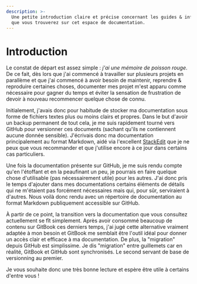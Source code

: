 ```yaml
---
description: >-
  Une petite introduction claire et précise concernant les guides & informations
  que vous trouverez sur cet espace de documentation.
---
```


# Introduction

Le constat de départ est assez simple : _j'ai une mémoire de poisson rouge_. De ce fait, dès lors que j'ai commencé à travailler sur plusieurs projets en parallème et que j'ai commencé à avoir besoin de maintenir, reprendre & reproduire certaines choses, documenter mes projet m'est apparu comme nécessaire pour gagner du temps et éviter la sensation de frustration de devoir à nouveau recommencer quelque chose de connu.

Initialement, j'avais donc pour habitude de stocker ma documentation sous forme de fichiers textes plus ou moins clairs et propres. Dans le but d'avoir un backup permanent de tout cela, je me suis rapidement tourné vers GitHub pour versionner ces documents \(sachant qu'ils ne contiennent aucune donnée sensible\). J'écrivais donc ma documentation principalement au format Markdown, aidé via l'excellent [StackEdit](http://stackedit.io) que je ne peux que vous recommander et que j'utilise encore à ce jour dans certains cas particuliers.

Une fois la documentation présente sur GitHub, je me suis rendu compte qu'en l'étoffant et en la peaufinant un peu, je pourrais en faire quelque chose d'utilisable \(pas nécessairement utile\) pour les autres. J'ai donc pris le temps d'ajouter dans mes documentations certains éléments de détails qui ne m'étaient pas forcément nécessaires mais qui, pour sûr, serviraient à d'autres. Nous voilà donc rendu avec un répertoire de documentation au format Markdown publiquement accessible sur GitHub.

À partir de ce point, la transition vers la documentation que vous consultez actuellement se fît simplement. Après avoir consommé beaucoup de contenu sur GitBook ces derniers temps, j'ai jugé cette alternative vraiment adaptée à mon besoin et GitBook me semblait être l'outil idéal pour donner un accès clair et efficace à ma documentation. De plus, la "migration" depuis GitHub est simplissime. Je dis "migration" entre guillemets car en réalité, GitBook et GitHub sont synchronisés. Le second servant de base de versionning au premier.

Je vous souhaite donc une très bonne lecture et espère être utile à certains d'entre vous !

